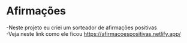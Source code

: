 # Afirmações
-Neste projeto eu criei um sorteador de afirmações positivas  
-Veja neste link como ele ficou  https://afirmacoespositivas.netlify.app/
